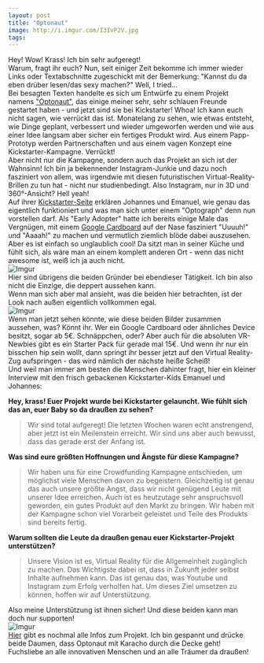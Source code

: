 ```yaml
---
layout: post
title: "Optonaut"
image: http://i.imgur.com/I3IvP2V.jpg  
tags:
---    
```


Hey! Wow! Krass! Ich bin sehr aufgeregt!  
Warum, fragt ihr euch? Nun, seit einiger Zeit bekomme ich immer wieder Links oder Textabschnitte zugeschickt mit der Bemerkung: "Kannst du da eben drüber lesen/das sexy machen?" Well, I tried...  
Bei besagten Texten handelte es sich um Entwürfe zu einem Projekt namens ["Optonaut"](http://optonaut.com/), das einige meiner sehr, sehr schlauen Freunde gestartet haben - und jetzt sind sie bei Kickstarter! Whoa! Ich kann euch nicht sagen, wie verrückt das ist. Monatelang zu sehen, wie etwas entsteht, wie Dinge geplant, verbessert und wieder umgeworfen werden und wie aus einer Idee langsam aber sicher ein fertiges Produkt wird. Aus einem Papp-Prototyp werden Partnerschaften und aus einem vagen Konzept eine Kickstarter-Kampagne. Verrückt!  
Aber nicht nur die Kampagne, sondern auch das Projekt an sich ist der Wahnsinn! Ich bin ja bekennender Instagram-Junkie und dazu noch fasziniert von allem, was irgendwie mit diesen futuristischen Virtual-Reality-Brillen zu tun hat - nicht nur studienbedingt. Also Instagram, nur in 3D und 360°-Ansicht? Hell yeah!  
Auf ihrer [Kickstarter-Seite](https://www.kickstarter.com/projects/optonaut/optonaut-virtual-reality-photography) erklären Johannes und Emanuel, wie genau das eigentlich funktioniert und was man sich unter einem "Optograph" denn nun vorstellen darf. Als "Early Adopter" hatte ich bereits einige Male das Vergnügen, mit einem [Google Cardboard](https://www.google.com/get/cardboard/) auf der Nase fasziniert "Uuuuh!" und "Aaaah!" zu machen und vermutlich ziemlich blöde dabei auszusehen. Aber es ist einfach so unglaublich cool! Da sitzt man in seiner Küche und fühlt sich, als wäre man an einem komplett anderen Ort - wenn das nicht awesome ist, weiß ich ja auch nicht.  
![Imgur](http://i.imgur.com/6IagYe7.jpg)  
Hier sind übrigens die beiden Gründer bei ebendieser Tätigkeit. Ich bin also nicht die Einzige, die deppert aussehen kann.  
Wenn man sich aber mal ansieht, was die beiden hier betrachten, ist der Look nach außen eigentlich vollkommen egal.  
![Imgur](http://i.imgur.com/Z0mDUSd.jpg)  
Wenn man jetzt sehen könnte, wie diese beiden Bilder zusammen aussehen, was? Könnt ihr. Wer ein Google Cardboard oder ähnliches Device besitzt, sogar ab 5€. Schnäppchen, oder? Aber auch für die absoluten VR-Newbies gibt es ein Starter Pack für gerade mal 15€. Und wenn ihr nur ein bisschen hip sein wollt, dann springt ihr besser jetzt auf den Virtual Reality-Zug aufspringen - das wird nämlich der nächste heiße Scheiß!  
Und weil man immer am besten die Menschen dahinter fragt, hier ein kleiner Interview mit den frisch gebackenen Kickstarter-Kids Emanuel und Johannes:  

**Hey, krass! Euer Projekt wurde bei Kickstarter gelauncht. Wie fühlt sich das an, euer Baby so da draußen zu sehen?**  
> Wir sind total aufgeregt! Die letzten Wochen waren echt anstrengend, aber jetzt ist ein Meilenstein erreicht. Wir sind uns aber auch bewusst, dass das gerade erst der Anfang ist.   

**Was sind eure größten Hoffnungen und Ängste für diese Kampagne?**  
> Wir haben uns für eine Crowdfunding Kampagne entschieden, um möglichst viele Menschen davon zu begeistern. Gleichzeitig ist genau das auch unsere größte Angst, dass wir nicht genügend Leute mit unserer Idee erreichen. Auch ist es heutzutage sehr anspruchsvoll geworden, ein gutes Produkt auf den Markt zu bringen. Wir haben mit der Kampagne schon viel Vorarbeit geleistet und Teile des Produkts sind bereits fertig.  

**Warum sollten die Leute da draußen genau euer Kickstarter-Projekt unterstützen?**  
> Unsere Vision ist es, Virtual Reality für die Allgemeinheit zugänglich zu machen. Das Wichtigste dabei ist, dass in Zukunft jeder selbst Inhalte aufnehmen kann. Das ist genau das, was Youtube und Instagram zum Erfolg verholfen hat. Um dieses Ziel umsetzen zu können, hoffen wir auf Unterstützung.  

Also meine Unterstützung ist ihnen sicher! Und diese beiden kann man doch nur supporten!  
![Imgur](http://i.imgur.com/n1WbC7g.jpg)  
[Hier](https://www.kickstarter.com/projects/optonaut/optonaut-virtual-reality-photography) gibt es nochmal alle Infos zum Projekt. Ich bin gespannt und drücke beide Daumen, dass Optonaut mit Karacho durch die Decke geht!  
Fuchsliebe an alle innovativen Menschen und an alle Träumer da draußen!



